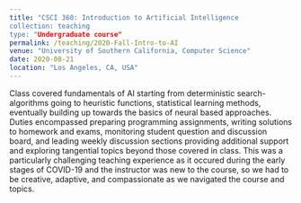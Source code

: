 ```yaml
---
title: "CSCI 360: Introduction to Artificial Intelligence
collection: teaching
type: "Undergraduate course"
permalink: /teaching/2020-Fall-Intro-to-AI
venue: "University of Southern California, Computer Science"
date: 2020-08-21
location: "Los Angeles, CA, USA"
---
```


Class covered fundamentals of AI starting from deterministic search-algorithms going to heuristic functions, statistical
learning methods, eventually building up towards the basics of neural based approaches. Duties encompassed preparing 
programming assignments, writing solutions to homework and exams, monitoring student question and discussion board, and 
leading weekly discussion sections providing additional support and exploring tangential topics beyond those covered in
class. This was a particularly challenging teaching experience as it occured during the early stages of COVID-19 and the
instructor was new to the course, so we had to be creative, adaptive, and compassionate as we navigated the course and topics.